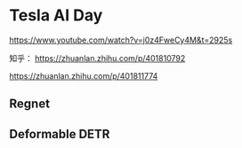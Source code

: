 # Tesla AI Day

https://www.youtube.com/watch?v=j0z4FweCy4M&t=2925s

知乎： https://zhuanlan.zhihu.com/p/401810792

https://zhuanlan.zhihu.com/p/401811774



## Regnet

## Deformable DETR

